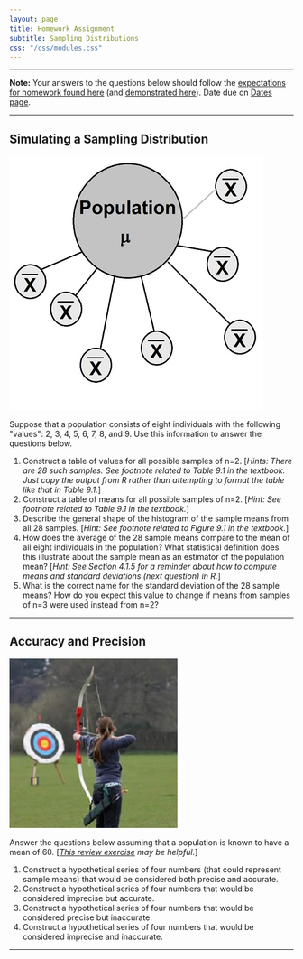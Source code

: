 ```yaml
---
layout: page
title: Homework Assignment
subtitle: Sampling Distributions
css: "/css/modules.css"
---
```


----

<div class="alert alert-warning">
<strong>Note:</strong> Your answers to the questions below should follow the <a href="../resources/hwformat" target="_blank">expectations for homework found here</a> (and <a href="../resources/FAQ/FAQs/HWFormat_Example.pdf" target="_blank">demonstrated here</a>). Date due on <a href="../resources/Dates-Current.html" target="_blank">Dates page</a>.
</div>

----

## Simulating a Sampling Distribution
<img src="zimgs/population-sampled.jpg" alt="Sampling a Population" class="img-right">

Suppose that a population consists of eight individuals with the following "values": 2, 3, 4, 5, 6, 7, 8, and 9. Use this information to answer the questions below.

1. Construct a table of values for all possible samples of n=2. [*Hints: There are 28 such samples. See footnote related to Table 9.1 in the textbook. Just copy the output from R rather than attempting to format the table like that in Table 9.1.*]
1. Construct a table of means for all possible samples of n=2. [*Hint: See footnote related to Table 9.1 in the textbook.*]
1. Describe the general shape of the histogram of the sample means from all 28 samples. [*Hint: See footnote related to Figure 9.1 in the textbook.*]
1. How does the average of the 28 sample means compare to the mean of all eight individuals in the population? What statistical definition does this illustrate about the sample mean as an estimator of the population mean? [*Hint: See Section 4.1.5 for a reminder about how to compute means and standard deviations (next question) in R.*]
1. What is the correct name for the standard deviation of the 28 sample means? How do you expect this value to change if means from samples of n=3 were used instead from n=2?

----

## Accuracy and Precision
<img src="zimgs/archery_target.jpg" alt="Archery Target" class="img-right">

Answer the questions below assuming that a population is known to have a mean of 60. [*[This review exercise](SamplingDist_RevEx_Defns.html#accuracy-and-precision) may be helpful.*]

1. Construct a hypothetical series of four numbers (that could represent sample means) that would be considered both precise and accurate.
1. Construct a hypothetical series of four numbers that would be considered imprecise but accurate.
1. Construct a hypothetical series of four numbers that would be considered precise but inaccurate.
1. Construct a hypothetical series of four numbers that would be considered imprecise and inaccurate.

----
